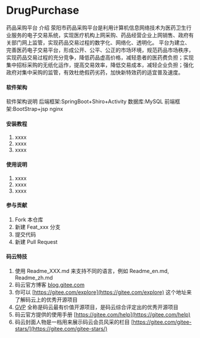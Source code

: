 # DrugPurchase

药品采购平台 介绍
    荥阳市药品采购平台是利用计算机信息网络技术为医药卫生行业服务的电子交易系统，实现医疗机构上网采购、药品经营企业上网销售、政府有关部门网上监管，实现药品交易过程的数字化、网络化、透明化。
    平台为建立、完善医药电子交易平台，形成公开、公平、公正的市场环境，规范药品市场秩序，实现药品交易过程的充分竞争，降低药品虚高价格，减轻患者的医药费负担；实现集中招标采购的无纸化运作，提高交易效率，降低交易成本，减轻企业负担；强化政府对集中采购的监管，有效杜绝假药劣药，加快新特效药的适宜普及速度。

#### 软件架构
软件架构说明
后端框架:SpringBoot+Shiro+Activity 
数据库:MySQL 
前端框架:BootStrap+jsp 
nginx

#### 安装教程

1.  xxxx
2.  xxxx
3.  xxxx

#### 使用说明

1.  xxxx
2.  xxxx
3.  xxxx

#### 参与贡献

1.  Fork 本仓库
2.  新建 Feat_xxx 分支
3.  提交代码
4.  新建 Pull Request


#### 码云特技

1.  使用 Readme\_XXX.md 来支持不同的语言，例如 Readme\_en.md, Readme\_zh.md
2.  码云官方博客 [blog.gitee.com](https://blog.gitee.com)
3.  你可以 [https://gitee.com/explore](https://gitee.com/explore) 这个地址来了解码云上的优秀开源项目
4.  [GVP](https://gitee.com/gvp) 全称是码云最有价值开源项目，是码云综合评定出的优秀开源项目
5.  码云官方提供的使用手册 [https://gitee.com/help](https://gitee.com/help)
6.  码云封面人物是一档用来展示码云会员风采的栏目 [https://gitee.com/gitee-stars/](https://gitee.com/gitee-stars/)
